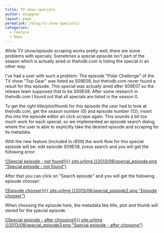 ```yaml
---
title: TV show specials
author: mlaggner
layout: page
permalink: /blog/tv-show-specials/
categories:
  - Feature
  - News
---
```

While TV show/episode scraping works pretty well, there are some problems with specials: Sometimes a special episode isn't part of the season which is actually aired or thetvdb.com is listing the special in an other way.<!--more-->

I've had a user with such a problem: The episode "Polar Challenge" of the TV show "Top Gear" was listed as S09E08, but thetvdb.com never found a result for this episode. This special was actually aired after S09E07 so the release team supposed that to be S09E08. After some research in thetvdb.com I found out that all specials are listed in the season 0.

To get the right title/plot/thumb for this episode the user had to look at thetvdb.com, get the season number (0) and episode number (12), insert this into the episode editor an click scrape again. This sounds a bit too much work for each special, so we implemented an episode search dialog, where the user is able to explicitly take the desired episode and scraping for its metadata.

With the new feature (included in r809) the work flow for this special episode will be: edit episode S09E08, press search and you will get the following error:

<a class="fancybox" href="{{ site.urlimg }}2013/08/special_episode.png" rel="post" title="Special episode - not found">
![Special episode - not found]({{ site.urlimg }}2013/08/special_episode.png "Special episode - not found")
</a>

After that you can click on "Search episode" and you will get the following episode chooser:

<a class="fancybox" href="{{ site.urlimg }}2013/08/special_episode2.png" rel="post" title="Episode chooser">
![Episode chooser]({{ site.urlimg }}2013/08/special_episode2.png "Episode chooser")
</a>

When choosing the episode here, the metadata like title, plot and thumb will stored for the special episode.

<a class="fancybox" href="{{ site.urlimg }}2013/08/special_episode3.png" rel="post" title="Special episode - after choosing">
![Special episode - after choosing]({{ site.urlimg }}2013/08/special_episode3.png "Special episode - after choosing")
</a>
